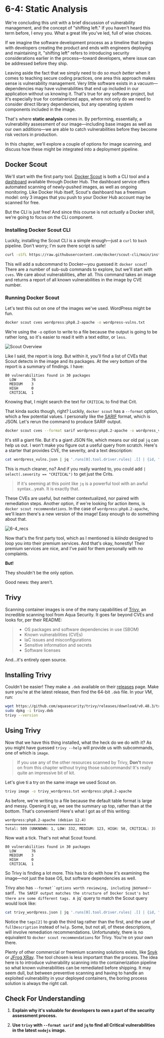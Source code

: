 # 6-4: Static Analysis

We're concluding this unit with a brief discussion of vulnerability management, and the concept of "shifting left." If you haven't heard this term before, I envy you. What a great life you've led, full of wise choices. 

If we imagine the software development process as a timeline that begins with developers creating the product and ends with engineers deploying and maintaining it, "shifting left" refers to introducing security considerations earlier in the process—toward developers, where issue can be addressed before they ship.

Leaving aside the fact that we simply need to do _so much better_ when it comes to teaching secure coding practices, one area this approach makes sense is vulnerability management. Very little software exists in a vacuum—dependencies may have vulnerabilities that end up included in our application without us knowing it. That's true for any software project, but it's especially true for containerized apps, where not only do we need to consider direct library dependencies, but any operating system components included in the image.

That's where **static analysis** comes in. By performing, essentially, a vulnerability assessment of our image—including base images as well as our own additions—we are able to catch vulnerabilities before they become risk vectors in production.

In this chapter, we'll explore a couple of options for image scanning, and discuss how these might be integrated into a deployment pipeline.

## Docker Scout

We'll start with the first party tool. [Docker Scout](https://docs.docker.com/scout/) is both a CLI tool and a [dashboard](https://scout.docker.com) available through Docker Hub. The dashboard service offers automated scanning of newly-pushed images, as well as ongoing monitoring. Like Docker Hub itself, Scout's dashboard has a freemium model: only 3 images that you push to your Docker Hub account may be scanned for free.

But the CLI is just free! And since this course is not _actually_ a Docker shill, we're going to focus on the CLi component.

### Installing Docker Scout CLI

Luckily, installing the Scout CLI is a simple enough—just a `curl` to `bash` pipeline. Don't worry; I'm sure there script is safe!

```bash
curl -sSfL https://raw.githubusercontent.com/docker/scout-cli/main/install.sh | sh -s --
```

This will add a subcommand to Docker—you guessed it: `docker scout`! There are a number of sub-sub commands to explore, but we'll start with `cves`. We care about vulnerabilities, after all. This command takes an image and returns a report of all known vulnerabilities in the image by CVE number.

### Running Docker Scout

Let's test this out on one of the images we've used. WordPress might be fun. 

```bash
docker scout cves wordpress:php8.2-apache -o wordpress-vulns.txt
```

We're using the `-o` option to write to a file because the output is going to be rather long, so it's easier to read it with a text editor, or `less`.

![Scout Overview](../img/6-4_scout-overview.png)

Like I said, the report is _long_. But within it, you'll find a list of CVEs that Scout detects in the image and its packages. At the very bottom of the report is a summary of findings. I have:

```
80 vulnerabilities found in 30 packages
  LOW       76
  MEDIUM    3
  HIGH      0
  CRITICAL  1
```

Knowing that, I might search the text for `CRITICAL` to find that Crit. 

That kinda sucks though, right? Luckily, `docker scout` has a `--format` option, which a few potential values. I personally like the [SARIF](https://sarifweb.azurewebsites.net) format, which is JSON. Let's rerun the command to produce SARIF output.

```bash
docker scout cves --format sarif wordpress:php8.2-apache -o wordpress_vulns.json 
```

It's still a giant file. But it's a giant JSON file, which means our old pal `jq` can help us out. I won't make you figure out a useful query from scratch. Here's a starter that provides CVE, the severity, and a text description:

```bash
cat wordpress_vulns.json | jq '.runs[0].tool.driver.rules| .[] | {id, "severity": .properties.tags[0], "text": .help.text}'
```

This is much cleaner, no? And if you really wanted to, you could add `| select(.severity == "CRITICAL")` to get just the Crits.

> If it's seeming at this point like `jq` is a powerful tool with an awful syntax...yeah. It is exactly that.

These CVEs are useful, but neither contextualized, nor paired with remediation steps. Another option, if we're looking for action items, is `docker scout recommendations`. In the case of `wordpress:php8.2-apache`, we'll learn there's a new version of the image! Easy enough to do something about that.

![6-4_recs](../img/6-4_recs.png)

Now that's the first party tool, which as I mentioned is _kiiinda_ designed to loop you into their premium services. And that's okay, honestly! Their premium services are nice, and I've paid for them personally with no complaints.

**But!**

They shouldn't be the only option.

Good news: they aren't.

## Trivy

Scanning container images is one of the many capabilities of [Trivy](https://github.com/aquasecurity/trivy), an incredible scanning tool from Aqua Security. It goes far beyond CVEs and looks for, per their README:

> - OS packages and software dependencies in use (SBOM)
> - Known vulnerabilities (CVEs)
> - IaC issues and misconfigurations
> - Sensitive information and secrets
> - Software licenses

And...it's entirely open source.

## Installing Trivy

Couldn't be easier! They make a `.deb` available on their [releases](https://github.com/aquasecurity/trivy/releases/tag/v0.48.3) page. Make sure you're at the latest release, then find the 64-bit `.deb` file. In your VM, run:

```bash
wget https://github.com/aquasecurity/trivy/releases/download/v0.48.3/trivy_0.48.3_Linux-64bit.deb -O trivy.deb
sudo dpkg -i trivy.deb
trivy --version
```

## Using Trivy

Now that we have this thing installed, what the heck do we do with it? As you might have guessed `trivy --help` will provide us with subcommands, one of which is `image`. 

> If you use any of the other resources scanned by Trivy, **Don't** move on from this chapter without trying those subcommands! It's really quite an impressive bit of kit.

Let's give ti a try on the same image we used Scout on.

```bash
trivy image -o trivy_wordpress.txt wordpress:php8.2-apache
```

As before, we're writing to a file because the default table format is large and messy. Opening it up, we see the summary up top, rather than at the bottom. That's convenient! Here's what I got as of this writing:

```
wordpress:php8.2-apache (debian 12.4)
=====================================
Total: 509 (UNKNOWN: 1, LOW: 332, MEDIUM: 123, HIGH: 50, CRITICAL: 3)
```

Now wait a tick. That's not what Scout found.

```
80 vulnerabilities found in 30 packages
  LOW       76
  MEDIUM    3
  HIGH      0
  CRITICAL  1
```

So Trivy is finding a lot more. This has to do with how it's examining the image—not just the base OS, but software dependencies as well.

Trivy also has `--format``options worth reviewing, including `json` and `--sarif`. The SARIF output matches the structure of Docker Scout's but there are some different tags. A `jq` query to match the Scout query would look like:

```bash
cat trivy_wordpress.json | jq '.runs[0].tool.driver.rules| .[] | {id, "severity": .properties.tags[2], "text": .fullDescription.text} | select (.severity == "CRITICAL")'
```

Notice the `tags[2]` to grab the third tag rather than the first, and the use of `fullDescription` instead of `help`. Some, but not all, of these descriptions, will involve remediation recommendations. Unfortunately, there is no equivalent to `docker scout recommendations` for Trivy. You're on your own there.

Plenty of other commercial or freemium scanning solutions exists, like [Snyk](https://snyk.io/) or [JFrog XRay](https://jfrog.com/xray/). The tool chosen is less important than the process. The idea here is to introduce vulnerability scanning into the containerization pipeline so what known vulnerabilities can be remediated before shipping. It may seem dull, but between preventive scanning and having to handle an exploited vulnerability in your deployed containers, the boring process solution is always the right call.

## Check For Understanding

1. **Explain why it's valuable for developers to own a part of the security assessment process.**

2. **Use `trivy` with `--format sarif` and `jq` to find all Critical vulnerabilities in the latest `nodejs` image.**


